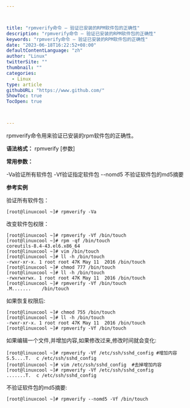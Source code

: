 ```yaml
---



title: "rpmverify命令 – 验证已安装的RPM软件包的正确性"
description: "rpmverify命令 – 验证已安装的RPM软件包的正确性"
keywords: "rpmverify命令 – 验证已安装的RPM软件包的正确性"
date: "2023-06-18T16:22:52+08:00"
defaultContentLanguage: "zh"
author: "Linux"
twitterSite: ""
thumbnail: ""
categories:
  - Linux
type: article
githubURL: "https://www.github.com/"
ShowToc: true
TocOpen: true



---
```


rpmverify命令用来验证已安装的rpm软件包的正确性。

**语法格式：** rpmverify [参数]

**常用参数：**

-Va验证所有软件包 -Vf验证指定软件包 --nomd5 不验证软件包的md5摘要

**参考实例**

验证所有软件包：

```
[root@linuxcool ~]# rpmverify -Va
```

改变软件包权限：

```
[root@linuxcool ~]# rpmverify -Vf /bin/touch
[root@linuxcool ~]# rpm -qf /bin/touch
coreutils-8.4-43.el6.x86_64
[root@linuxcool ~]# vim /bin/touch
[root@linuxcool ~]# ll -h /bin/touch
-rwxr-xr-x. 1 root root 47K May 11  2016 /bin/touch
[root@linuxcool ~]# chmod 777 /bin/touch
[root@linuxcool ~]# ll -h /bin/touch
-rwxrwxrwx. 1 root root 47K May 11  2016 /bin/touch
[root@linuxcool ~]# rpmverify -Vf /bin/touch
.M.......    /bin/touch
```

如果恢复权限后:

```
[root@linuxcool ~]# chmod 755 /bin/touch
[root@linuxcool ~]# ll -h /bin/touch
-rwxr-xr-x. 1 root root 47K May 11  2016 /bin/touch
[root@linuxcool ~]# rpmverify -Vf /bin/touch
```

如果编辑一个文件,并增加内容,如果修改过来,修改时间就会变化:

```
[root@linuxcool ~]# rpmverify -Vf /etc/ssh/sshd_config #增加内容
S.5....T.  c /etc/ssh/sshd_config
[root@linuxcool ~]# vim /etc/ssh/sshd_config  #去掉增加内容
[root@linuxcool ~]# rpmverify -Vf /etc/ssh/sshd_config
.......T.  c /etc/ssh/sshd_config
```

不验证软件包的md5摘要:

```
[root@linuxcool ~]# rpmverify --nomd5 -Vf /bin/touch
```